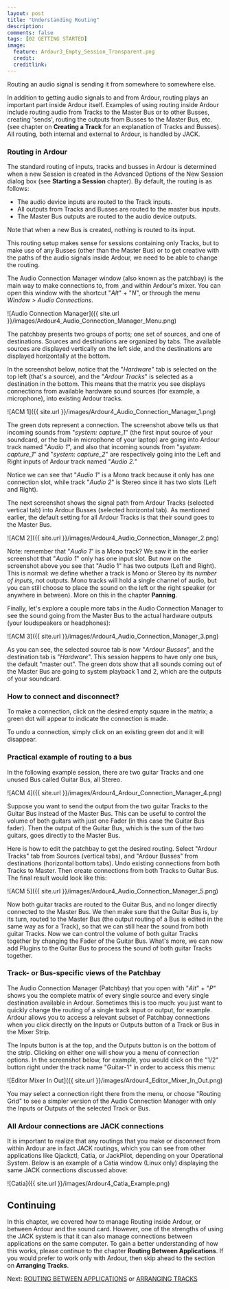 ```yaml
---
layout: post
title: "Understanding Routing"
description:
comments: false 
tags: [02 GETTING STARTED]
image:
  feature: Ardour3_Empty_Session_Transparent.png
  credit:  
  creditlink:  
---
```


Routing an audio signal is sending it from somewhere to somewhere else.

In addition to getting audio signals to and from Ardour, routing plays
an important part inside Ardour itself. Examples of using routing inside
Ardour include routing audio from Tracks to the Master Bus or to other
Busses, creating 'sends', routing the outputs from Busses to the Master
Bus, etc. (see chapter on **Creating a Track** for an explanation of
Tracks and Busses). All routing, both internal and external to Ardour,
is handled by JACK.

### Routing in Ardour

The standard routing of inputs, tracks and busses in Ardour is
determined when a new Session is created in the Advanced Options of the
New Session dialog box (see **Starting a Session** chapter). By default,
the routing is as follows:

-   The audio device inputs are routed to the Track inputs.
-   All outputs from Tracks and Busses are routed to the master bus
    inputs.
-   The Master Bus outputs are routed to the audio device outputs.

Note that when a new Bus is created, nothing is routed to its input.

This routing setup makes sense for sessions containing only Tracks, but
to make use of any Busses (other than the Master Bus) or to get creative
with the paths of the audio signals inside Ardour, we need to be able to
change the routing. 

The Audio Connection Manager window (also known as the patchbay) is the
main way to make connections to, from ,and within Ardour's mixer. You
can open this window with the shortcut "*Alt*" + "*N*", or through the
menu *Window > Audio Connections*.

![Audio Connection Manager]({{ site.url }}/images/Ardour4_Audio_Connection_Manager_Menu.png) 

The patchbay presents two groups of ports; one set of sources, and one
of destinations. Sources and destinations are organized by tabs. The
available sources are displayed vertically on the left side, and the
destinations are displayed horizontally at the bottom.

In the screenshot below, notice that the "*Hardware*" tab is selected on
the top left (that's a source), and the "*Ardour Tracks*" is selected as
a destination in the bottom. This means that the matrix you see displays
connections from available hardware sound sources (for example, a
microphone), into existing Ardour tracks.  

![ACM 1]({{ site.url }}/images/Ardour4_Audio_Connection_Manager_1.png) 

The green dots represent a connection. The screenshot above tells us
that incoming sounds from "*system: capture\_1*" (the first input source
of your soundcard, or the built-in microphone of your laptop) are going
into Ardour track named "*Audio 1*", and also that incoming sounds from
"*system: capture\_1*" and "*system: capture\_2*" are respectively going
into the Left and Right inputs of Ardour track named "*Audio 2.*" 

Notice we can see that "*Audio 1*" is a Mono track because it only has
one connection slot, while track "*Audio 2*" is Stereo since it has two
slots (Left and Right).

The next screenshot shows the signal path from Ardour Tracks (selected
vertical tab) into Ardour Busses (selected horizontal tab). As mentioned
earlier, the default setting for all Ardour Tracks is that their sound
goes to the Master Bus.

![ACM 2]({{ site.url }}/images/Ardour4_Audio_Connection_Manager_2.png) 

Note: remember that "*Audio 1*" is a Mono track? We saw it in the
earlier screenshot that "*Audio 1*" only has one input slot. But now on
the screenshot above you see that "Audio 1" has two outputs (Left and
Right). This is normal: we define whether a track is Mono or Stereo by
its *number of inputs*, not outputs. Mono tracks will hold a single
channel of audio, but you can still choose to place the sound on the
left or the right speaker (or anywhere in between). More on this in the
chapter **Panning**.

Finally, let's explore a couple more tabs in the Audio Connection
Manager to see the sound going from the Master Bus to the actual
hardware outputs (your loudspeakers or headphones):

![ACM 3]({{ site.url }}/images/Ardour4_Audio_Connection_Manager_3.png) 

As you can see, the selected source tab is now "*Ardour Busses*", and
the destination tab is "*Hardware*". This session happens to have only
one bus, the default "master out". The green dots show that all sounds
coming out of the Master Bus are going to system playback 1 and 2, which
are the outputs of your soundcard. 

### How to connect and disconnect?

To make a connection, click on the desired empty square in the matrix; a
green dot will appear to indicate the connection is made.

To undo a connection, simply click on an existing green dot and it will
disappear.

### Practical example of routing to a bus 

In the following example session, there are two guitar Tracks and one
unused Bus called Guitar Bus, all Stereo.

![ACM 4]({{ site.url }}/images/Ardour4_Ardour_Connection_Manager_4.png) 

Suppose you want to send the output from the two guitar Tracks to the
Guitar Bus instead of the Master Bus. This can be useful to control the
volume of both guitars with just one Fader (in this case the Guitar Bus
fader). Then the output of the Guitar Bus, which is the sum of the two
guitars, goes directly to the Master Bus.

Here is how to edit the patchbay to get the desired routing. Select
"Ardour Tracks" tab from Sources (vertical tabs), and "Ardour Busses"
from destinations (horizontal bottom tabs). Undo existing connections
from both Tracks to Master. Then create connections from both Tracks to
Guitar Bus. The final result would look like this: 

![ACM 5]({{ site.url }}/images/Ardour4_Audio_Connection_Manager_5.png) 

Now both guitar tracks are routed to the Guitar Bus, and no longer
directly connected to the Master Bus. We then make sure that the Guitar
Bus is, by its turn, routed to the Master Bus (the output routing of a
Bus is edited in the same way as for a Track), so that we can still hear
the sound from both guitar Tracks. Now we can control the volume of both
guitar Tracks together by changing the Fader of the Guitar Bus. What's
more, we can now add Plugins to the Guitar Bus to process the sound of
both guitar Tracks together.

### Track- or Bus-specific views of the Patchbay

The Audio Connection Manager (Patchbay) that you open with "*Alt*" +
"*P*" shows you the complete matrix of every single source and every
single destination available in Ardour. Sometimes this is too much: you just want
to quickly change the routing of a single track input or output, for example.
Ardour allows you to access a relevant subset of Patchbay connections when
you click directly on the Inputs or Outputs button of a Track or Bus in
the Mixer Strip.

The Inputs button is at the top, and the Outputs button is on the bottom
of the strip. Clicking on either one will show you a menu of connection options. In the screenshot below, for example, you would click on the "1/2" button right under the track name "Guitar-1" in order to access this menu:

![Editor Mixer In Out]({{ site.url }}/images/Ardour4_Editor_Mixer_In_Out.png)

 You may select a connection right there from the menu, or choose "Routing Grid" to see a simpler version of the Audio Connection Manager with only the Inputs or Outputs of the selected Track or Bus. 

### All Ardour connections are JACK connections

It is important to realize that any routings that you make or disconnect
from within Ardour are in fact JACK routings, which you can see from
other applications like Qjackctl, Catia, or JackPilot, depending on your
Operational System. Below is an example of a Catia window (Linux only)
displaying the same JACK connections discussed above:

![Catia]({{ site.url }}/images/Ardour4_Catia_Example.png) 

Continuing
----------

In this chapter, we covered how to manage Routing inside Ardour, or
between Ardour and the sound card. However, one of the strengths of
using the JACK system is that it can also manage connections between
applications on the same computer. To gain a better understanding of how
this works, please continue to the chapter **Routing Between
Applications**. If you would prefer to work only with Ardour, then skip
ahead to the section on **Arranging Tracks**.

Next: [ROUTING BETWEEN APPLICATIONS](../routing-between-applications) or [ARRANGING TRACKS](../arranging-tracks)


 
